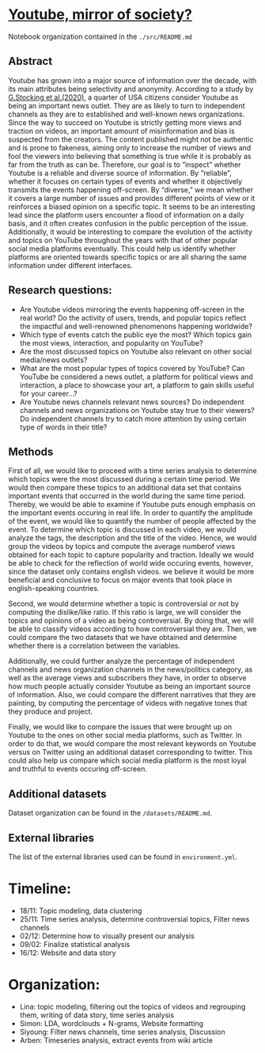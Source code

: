# [Youtube, mirror of society?](https://siyounglee00.github.io/Project-Website/)

Notebook organization contained in the ```./src/README.md```

## Abstract


Youtube has grown into a major source of information over the decade, with its main attributes being selectivity and anonymity. According to a study by [G.Stocking et al.(2020)](https://www.pewresearch.org/journalism/2020/09/28/many-americans-get-news-on-youtube-where-news-organizations-and-independent-producers-thrive-side-by-side/), a quarter of USA citizens consider Youtube as being an important news outlet. They are as likely to turn to independent channels as they are to established and well-known news organizations. Since the way to succeed on Youtube is strictly getting more views and traction on videos, an important amount of misinformation and bias is suspected from the creators. The content published might not be authentic and is prone to fakeness, aiming only to increase the number of views and fool the viewers into believing that something is true while it is probably as far from the truth as can be. 
Therefore, our goal is to “inspect” whether Youtube is a reliable and diverse source of information. By “reliable”, whether it focuses on certain types of events and whether it objectively transmits the events happening off-screen. By “diverse,” we mean whether it covers a large number of issues and provides different points of view or it reinforces a biased opinion on a specific topic. It seems to be an interesting lead since the platform users encounter a flood of information on a daily basis, and it often creates confusion in the public perception of the issue.  Additionally, it would be interesting to compare the evolution of the activity and topics on YouTube throughout the years with that of other popular social media platforms eventually. This could help us identify whether platforms are oriented towards specific topics or are all sharing the same information under different interfaces.


## Research questions: 

- Are Youtube videos mirroring the events happening off-screen in the real world? Do the activity of users, trends, and popular topics reflect the impactful and well-renowned phenomenons happening worldwide?
- Which type of events catch the public eye the most? Which topics gain the most views, interaction, and popularity on YouTube?
- Are the most discussed topics on Youtube also relevant on other social media/news outlets?
- What are the most popular types of topics covered by YouTube? Can YouTube be considered a news outlet, a platform for political views and interaction, a place to showcase your art, a platform to gain skills useful for your career...?
- Are Youtube news channels relevant news sources? Do independent channels and news organizations on Youtube stay true to their viewers? Do independent channels try to catch more attention by using certain type of words in their title? 


## Methods
First of all, we would like to proceed with a time series analysis to determine which topics were the most discussed during a certain time period. We would then compare these topics to an additional data set that contains important events that occurred in the world during the same time period. Thereby, we would be able to examine if Youtube puts enough emphasis on the important events occuring in real life. In order to quantify the amplitude of the event, we would like to quantify the number of people affected by the event. To determine which topic is discussed in each video, we would analyze the tags, the description and the title of the video. Hence, we would group the videos by topics and compute the average numberof views obtained for each topic to capture popularity and traction. Ideally we would be able to check for the reflection of world wide occuring events, however, since the dataset only contains english videos. we believe it would be more beneficial and conclusive to focus on major events that took place in english-speaking countries.

Second, we would determine whether a topic is controversial or not by computing the dislike/like ratio. If this ratio is large, we will consider the topics and opinions of a video as being controversial. By doing that, we will be able to classify videos according to how controversial they are. Then, we could compare the two datasets that we have obtained and determine whether there is a correlation between the variables.

Additionally, we could further analyze the percentage of independent channels and news organization channels in the news/politics category, as well as the average views and subscribers they have, in order to observe how much people actually consider Youtube as being an important source of information. Also, we could compare the different narratives that they are painting, by computing the percentage of videos with negative tones that they produce and project.

Finally, we would like to compare the issues that were brought up on Youtube to the ones on other social media platforms, such as Twitter. In order to do that, we would compare the most relevant keywords on Youtube versus on Twitter using an additional dataset corresponding to twitter. This could also help us compare which social media platform is the most loyal and truthful to events occuring off-screen.

## Additional datasets

Dataset organization can be found in the ```/datasets/README.md```.

## External libraries

The list of the external libraries used can be found in ```environment.yml```.

# Timeline:
- 18/11: Topic modeling, data clustering
- 25/11: Time series analysis, determine controversial topics, Filter news channels
- 02/12: Determine how to visually present our analysis
- 09/02: Finalize statistical analysis
- 16/12: Website and data story

# Organization:
- Lina: topic modeling, filtering out the topics of videos and regrouping them, writing of data story, time series analysis
- Simon: LDA, wordclouds + N-grams, Website formatting
- Siyoung: Filter news channels, time series analysis, Discussion
- Arben: Timeseries analysis, extract events from wiki article




